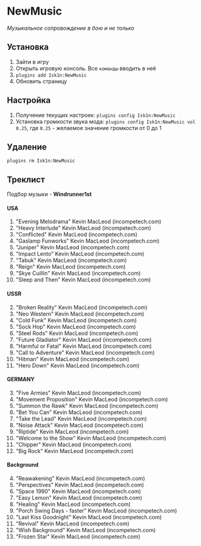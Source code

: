 # NewMusic
*Музыкальное сопровождение в бою и не только*

## Установка
1. Зайти в игру
2. Открыть игровую консоль. Все `команды` вводить в неё
3. `plugins add Isk1n:NewMusic`
4. Обновить страницу

## Настройка
1. Получение текущих настроек: `plugins config Isk1n:NewMusic`
2. Установка громкости звука мода: `plugins config Isk1n:NewMusic vol 0.25`, где `0.25` - желаемое значение громкости от 0 до 1

## Удаление
`plugins rm Isk1n:NewMusic`

## Треклист

Подбор музыки - **Windrunner1st**

#### USA
1. "Evening Melodrama" Kevin MacLeod (incompetech.com) 
1. "Heavy Interlude" Kevin MacLeod (incompetech.com) 
1. "Conflicted" Kevin MacLeod (incompetech.com) 
1. "Gaslamp Funworks" Kevin MacLeod (incompetech.com)
1. "Juniper" Kevin MacLeod (incompetech.com) 
1. "Impact Lento" Kevin MacLeod (incompetech.com) 
1. "Tabuk" Kevin MacLeod (incompetech.com) 
1. "Reign" Kevin MacLeod (incompetech.com) 
1. "Skye Cuillin" Kevin MacLeod (incompetech.com) 
1. "Sleep and Then" Kevin MacLeod (incompetech.com) 

#### USSR
2. "Broken Reality" Kevin MacLeod (incompetech.com)
2. "Neo Western" Kevin MacLeod (incompetech.com)
2. "Cold Funk" Kevin MacLeod (incompetech.com)
2. "Sock Hop" Kevin MacLeod (incompetech.com) 
2. "Steel Rods" Kevin MacLeod (incompetech.com) 
2. "Future Gladiator" Kevin MacLeod (incompetech.com) 
2. "Harmful or Fatal" Kevin MacLeod (incompetech.com) 
2. "Call to Adventure" Kevin MacLeod (incompetech.com) 
2. "Hitman" Kevin MacLeod (incompetech.com) 
2. "Hero Down" Kevin MacLeod (incompetech.com) 

#### GERMANY
3. "Five Armies" Kevin MacLeod (incompetech.com) 
3. "Movement Proposition" Kevin MacLeod (incompetech.com) 
3. "Summon the Rawk" Kevin MacLeod (incompetech.com) 
3. "Bet You Can" Kevin MacLeod (incompetech.com) 
3. "Take the Lead" Kevin MacLeod (incompetech.com) 
3. "Noise Attack" Kevin MacLeod (incompetech.com) 
3. "Riptide" Kevin MacLeod (incompetech.com) 
3. "Welcome to the Show" Kevin MacLeod (incompetech.com) 
3. "Chipper" Kevin MacLeod (incompetech.com) 
3. "Big Rock" Kevin MacLeod (incompetech.com) 

#### Background
4. "Reawakening" Kevin MacLeod (incompetech.com) 
4. "Perspectives" Kevin MacLeod (incompetech.com) 
4. "Space 1990" Kevin MacLeod (incompetech.com) 
4. "Easy Lemon" Kevin MacLeod (incompetech.com) 
4. "Healing" Kevin MacLeod (incompetech.com) 
4. "Porch Swing Days - faster" Kevin MacLeod (incompetech.com) 
4. "Last Kiss Goodnight" Kevin MacLeod (incompetech.com) 
4. "Revival" Kevin MacLeod (incompetech.com) 
4. "Wish Background" Kevin MacLeod (incompetech.com)
4. "Frozen Star" Kevin MacLeod (incompetech.com) 
